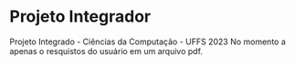 # Projeto Integrador
Projeto Integrado - Ciências da Computação - UFFS 2023
No momento a apenas o resquistos do usuário em um arquivo pdf.
